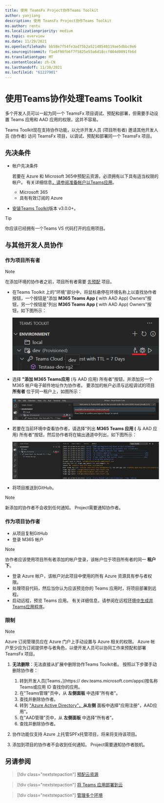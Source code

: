```yaml
---
title: 使用 TeamsFx Project协作Teams Toolkit
author: yanjiang
description: 使用 TeamsFx Project协作Teams Toolkit
ms.author: rentu
ms.localizationpriority: medium
ms.topic: overview
ms.date: 11/29/2021
ms.openlocfilehash: bb58e7f54fe3ad75b2a52148540119ae5dbbc9e6
ms.sourcegitcommit: f1e6f90fb6f7f5825e55a6d18ccf004d0091fb6d
ms.translationtype: MT
ms.contentlocale: zh-CN
ms.lasthandoff: 11/30/2021
ms.locfileid: "61227901"
---
```

# <a name="collaborate-on-teams-project-using-teams-toolkit"></a>使用Teams协作处理Teams Toolkit

多个开发人员可以一起为同一个 TeamsFx 项目调试、预配和部署，但需要手动设置 Teams 应用和 AAD 应用的权限，这并不容易。

Teams Toolkit现在支持协作功能，以允许开发人员 (项目所有者) 邀请其他开发人员 (协作者) 访问 TeamsFx 项目，以调试、预配和部署同一个 TeamsFx 项目。

## <a name="prerequisites"></a>先决条件

* 帐户先决条件

    若要在 Azure 和 Microsoft 365中预配云资源，必须拥有以下具有适当权限的帐户。 有关详细信息[，请参阅准备帐户以Teams应用](accounts.md)。

    * Microsoft 365
    * 具有有效订阅的 Azure

* [安装Teams Toolkit](https://marketplace.visualstudio.com/items?itemName=TeamsDevApp.ms-teams-vscode-extension)版本 v3.0.0+。

> [!TIP]
> 你应该已经拥有一个Teams VS 代码打开的应用项目。

## <a name="collaborate-with-other-developers"></a>与其他开发人员协作

### <a name="as-a-project-owner"></a>作为项目所有者

> [!NOTE]
> 在添加环境的协作者之前，项目所有者需要 [先预配](provision.md) 项目。

* 在Teams Toolkit 上的"环境"部分中，将鼠标悬停在环境名称上以查找协作者按钮，一个按钮是"添加 **M365 Teams App (** with AAD App) Owners"按钮，另一个按钮是"列出 **M365 Teams App (** with AAD App) Owners"按钮，如下图所示：

  ![协作按钮](./images/collaboration-buttons.png)

* 选择 **"添加 M365 Teams应用** (与 AAD 应用) 所有者"按钮，并添加另一个 M365 帐户电子邮件地址作为协作者。 要添加的帐户必须与远程调试的项目 **所有者** 位于同一租户上，如图所示：

  ![输入协作者电子邮件](./images/collaboration-add-owner-email.png)

* 若要在当前环境中查看协作者，请选择"列出 **M365 Teams 应用 (** 与 AAD 应用) 所有者"按钮，然后协作者将在输出通道中列出，如下图所示：

  ![协作列表所有者](./images/collaboration-list-owners.png)

* 将项目推送到GitHub。

> [!NOTE]
> 新添加的协作者不会收到任何通知。 Project需要通知协作者。

### <a name="as-a-project-collaborator"></a>作为项目协作者

* 从项目复制GitHub
* 登录 M365 帐户

> [!NOTE]
> 协作者应该使用项目所有者添加的帐户登录，该帐户位于项目所有者的同一 **租户下**。

* 登录 Azure 帐户，该帐户对此项目中使用的所有 Azure 资源具有参与者权限。
* 处理项目代码，然后当你认为应该预览你的 Teams 应用时，将项目部署到远程。
* 启动远程，预览 Teams 应用。 有关详细信息，请参阅在远程[环境中生成并Teams应用程序](/microsoftteams/platform/sbs-gs-javascript?tabs=vscode%2Cvsc%2Cviscode%2Cvcode&tutorial-step=3&branch)。

### <a name="limitations"></a>限制

> [!NOTE]
> Azure 订阅管理员应在 Azure 门户上手动设置与 Azure 相关的权限。 Azure 帐户至少应为订阅提供参与者角色，以便开发人员可以协同工作来预配和部署 TeamsFx 项目。

1. **无法删除**：无法直接从扩展中删除协作Teams Toolkit者。 按照以下步骤手动删除协作者：

      1. 转到开发人员[Teams，](https://  dev.teams.microsoft.com/apps)按名称Teams或应用 ID 查找你的应用。
      2. 在"Teams管理"页中，从 **左侧面板** 中选择"所有者"。
      3. 查找并删除协作者。
      4. 转到 ["Azure Active Directory"，](https://ms.portal.azure.com/#blade/Microsoft_AAD_IAM/ActiveDirectoryMenuBlade/RegisteredApps)**从左侧** 面板中选择"应用注册"，AAD应用"。
      5. 在"AAD管理"页中，从 **左侧面板** 中选择"所有者"。
      6. 查找并删除协作者。
    

1. 协作功能仅支持 Azure 上托管SPFx托管项目，将来将支持该项目。

1. 添加到项目的协作者不会收到任何通知。 Project需要通知协作者脱机。

## <a name="see-also"></a>另请参阅

> [!div class="nextstepaction"]
> [预配云资源](provision.md)

> [!div class="nextstepaction"]
> [将 Teams 应用部署到云](deploy.md)

> [!div class="nextstepaction"]
> [管理多个环境](TeamsFx-multi-env.md)
